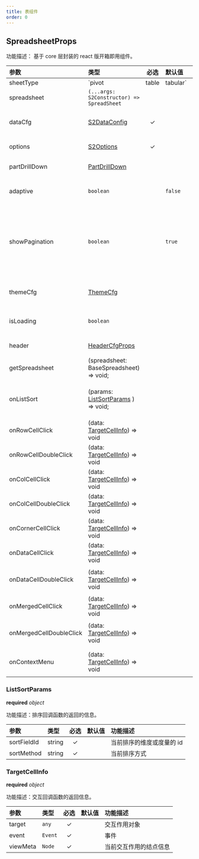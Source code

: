 ```yaml
---
title: 表组件
order: 0
---
```


## SpreadsheetProps

功能描述： 基于 core 层封装的 react 版开箱即用组件。

| 参数 | 类型 | 必选 | 默认值  | 功能描述 |
| :--- | :--- | :---: | :--- | :--- |
| sheetType | `pivot | table | tabular` | | `pivot` |  表格类型：<br> 1. `pivot`: 透视表 <br> 2. `table`: 明细表 <br> 3. `tabular`: 网格分析表|
| spreadsheet |`(...args: S2Constructor) => SpreadSheet`|  | | | 外部自定义的表实体， 用于初始化自定义表格 |
| dataCfg | [S2DataConfig](/zh/docs/api/general/S2DataConfig) | ✓ | |  交叉表数据映射相关配置项 |
| options | [S2Options](/zh/docs/api/general/S2Options) | ✓ | | 交叉表属性配置项 |
| partDrillDown | [PartDrillDown](/zh/docs/api/components/drill-down) |  | |  维度下钻相关属性 |
| adaptive | `boolean` | | `false` | 是否根据窗口大小自适应 |
| showPagination | `boolean` | | `true` | 是否显示默认分页(只有在 `options` 配置过 Pagination  属性才会生效) |
| themeCfg | [ThemeCfg](/zh/docs/api/general/S2Theme) |  | | 自定义交叉表主题样式 |
| isLoading | `boolean` | | | 控制表格的加载状态 |
| header | [HeaderCfgProps](/zh/docs/api/components/header) | | | 表头配置项 |
| getSpreadsheet | (spreadsheet: BaseSpreadsheet) => void; | | | 获取表实例 |
| onListSort |  (params: [ListSortParams](#listsortparams) ) => void; |  | | 排序回调，用于做自定义排序 |
| onRowCellClick| (data: [TargetCellInfo](#targetcellinfo)) => void | | | 行头单击回调事件|
| onRowCellDoubleClick| (data: [TargetCellInfo](#targetcellinfo)) => void | | | 行头双击回调事件|
| onColCellClick| (data: [TargetCellInfo](#targetcellinfo)) => void | | | 列头单击回调事件|
| onColCellDoubleClick| (data: [TargetCellInfo](#targetcellinfo)) => void | | | 列头双击回调事件|
| onCornerCellClick| (data: [TargetCellInfo](#targetcellinfo)) => void | | | 角头单击回调事件|
| onDataCellClick| (data: [TargetCellInfo](#targetcellinfo)) => void | | | | 交叉单元格单击回调事件|
| onDataCellDoubleClick| (data: [TargetCellInfo](#targetcellinfo)) => void | | | 交叉单元格双击回调事件|
| onMergedCellClick| (data: [TargetCellInfo](#targetcellinfo)) => void | | | | 合并单元格单击回调事件|
| onMergedCellDoubleClick| (data: [TargetCellInfo](#targetcellinfo)) => void | | | 合并单元格双击回调事件|
| onContextMenu| (data: [TargetCellInfo](#targetcellinfo)) => void | | | 右键单元格单击回调事件|

### ListSortParams

<description> **required**  _object_ </description>

功能描述：排序回调函数的返回的信息。

| 参数 | 类型 | 必选 | 默认值  | 功能描述 |
| :--- | :--- | :---: | :--- | :--- |
| sortFieldId | string | ✓ | | 当前排序的维度或度量的 id |
| sortMethod | string | ✓ | | 当前排序方式 |

### TargetCellInfo

<description> **required**  _object_ </description>

功能描述：交互回调函数的返回信息。

| 参数 | 类型 | 必选 | 默认值  | 功能描述 |
| :--- | :--- | :---: | :--- | :--- |
| target | `any` | ✓ | | 交互作用对象 |
| event | `Event` | ✓ | | 事件 |
| viewMeta | `Node` | ✓ | | 当前交互作用的结点信息 |
